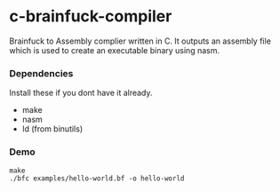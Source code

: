 # c-brainfuck-compiler
Brainfuck to Assembly complier written in C.
It outputs an assembly file which is used to create an executable binary using nasm.
### Dependencies
Install these if you dont have it already.
- make
- nasm
- ld (from binutils)
### Demo
```console
make
./bfc examples/hello-world.bf -o hello-world
```
